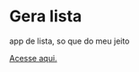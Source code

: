 # Gera lista
 app de lista, so que do meu jeito

 [Acesse aqui.](https://leonardoconstantino.github.io/Gera-lista/)
